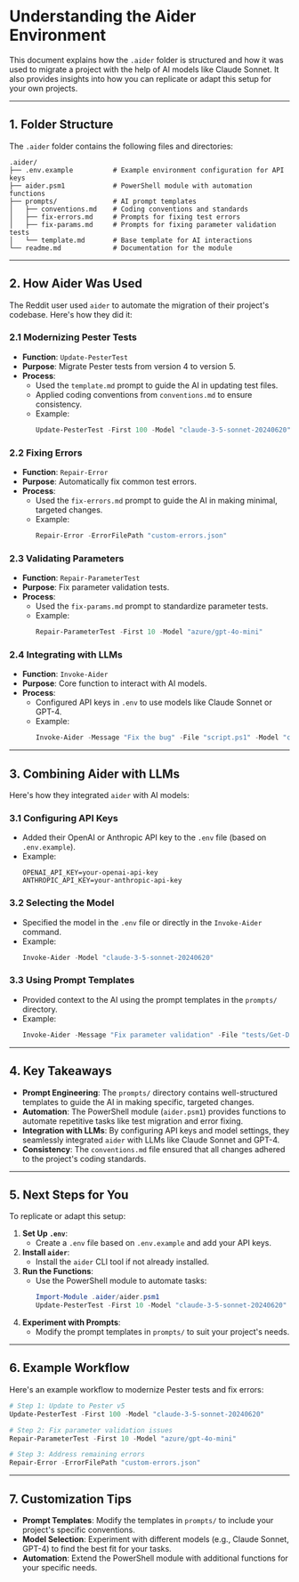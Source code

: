 # **Understanding the Aider Environment**

This document explains how the `.aider` folder is structured and how it was used to migrate a project with the help of AI models like Claude Sonnet. It also provides insights into how you can replicate or adapt this setup for your own projects.

---

## **1. Folder Structure**
The `.aider` folder contains the following files and directories:

```
.aider/
├── .env.example          # Example environment configuration for API keys
├── aider.psm1            # PowerShell module with automation functions
├── prompts/              # AI prompt templates
│   ├── conventions.md    # Coding conventions and standards
│   ├── fix-errors.md     # Prompts for fixing test errors
│   ├── fix-params.md     # Prompts for fixing parameter validation tests
│   └── template.md       # Base template for AI interactions
└── readme.md             # Documentation for the module
```

---

## **2. How Aider Was Used**
The Reddit user used `aider` to automate the migration of their project's codebase. Here's how they did it:

### **2.1 Modernizing Pester Tests**
- **Function**: `Update-PesterTest`
- **Purpose**: Migrate Pester tests from version 4 to version 5.
- **Process**:
  - Used the `template.md` prompt to guide the AI in updating test files.
  - Applied coding conventions from `conventions.md` to ensure consistency.
  - Example:
    ```powershell
    Update-PesterTest -First 100 -Model "claude-3-5-sonnet-20240620"
    ```

### **2.2 Fixing Errors**
- **Function**: `Repair-Error`
- **Purpose**: Automatically fix common test errors.
- **Process**:
  - Used the `fix-errors.md` prompt to guide the AI in making minimal, targeted changes.
  - Example:
    ```powershell
    Repair-Error -ErrorFilePath "custom-errors.json"
    ```

### **2.3 Validating Parameters**
- **Function**: `Repair-ParameterTest`
- **Purpose**: Fix parameter validation tests.
- **Process**:
  - Used the `fix-params.md` prompt to standardize parameter tests.
  - Example:
    ```powershell
    Repair-ParameterTest -First 10 -Model "azure/gpt-4o-mini"
    ```

### **2.4 Integrating with LLMs**
- **Function**: `Invoke-Aider`
- **Purpose**: Core function to interact with AI models.
- **Process**:
  - Configured API keys in `.env` to use models like Claude Sonnet or GPT-4.
  - Example:
    ```powershell
    Invoke-Aider -Message "Fix the bug" -File "script.ps1" -Model "claude-3-5-sonnet-20240620"
    ```

---

## **3. Combining Aider with LLMs**
Here's how they integrated `aider` with AI models:

### **3.1 Configuring API Keys**
- Added their OpenAI or Anthropic API key to the `.env` file (based on `.env.example`).
- Example:
  ```env
  OPENAI_API_KEY=your-openai-api-key
  ANTHROPIC_API_KEY=your-anthropic-api-key
  ```

### **3.2 Selecting the Model**
- Specified the model in the `.env` file or directly in the `Invoke-Aider` command.
- Example:
  ```powershell
  Invoke-Aider -Model "claude-3-5-sonnet-20240620"
  ```

### **3.3 Using Prompt Templates**
- Provided context to the AI using the prompt templates in the `prompts/` directory.
- Example:
  ```powershell
  Invoke-Aider -Message "Fix parameter validation" -File "tests/Get-DbaDatabase.Tests.ps1" -ReadFile ".aider/prompts/conventions.md"
  ```

---

## **4. Key Takeaways**
- **Prompt Engineering**: The `prompts/` directory contains well-structured templates to guide the AI in making specific, targeted changes.
- **Automation**: The PowerShell module (`aider.psm1`) provides functions to automate repetitive tasks like test migration and error fixing.
- **Integration with LLMs**: By configuring API keys and model settings, they seamlessly integrated `aider` with LLMs like Claude Sonnet and GPT-4.
- **Consistency**: The `conventions.md` file ensured that all changes adhered to the project's coding standards.

---

## **5. Next Steps for You**
To replicate or adapt this setup:
1. **Set Up `.env`**:
   - Create a `.env` file based on `.env.example` and add your API keys.
2. **Install `aider`**:
   - Install the `aider` CLI tool if not already installed.
3. **Run the Functions**:
   - Use the PowerShell module to automate tasks:
     ```powershell
     Import-Module .aider/aider.psm1
     Update-PesterTest -First 10 -Model "claude-3-5-sonnet-20240620"
     ```
4. **Experiment with Prompts**:
   - Modify the prompt templates in `prompts/` to suit your project's needs.

---

## **6. Example Workflow**
Here's an example workflow to modernize Pester tests and fix errors:
```powershell
# Step 1: Update to Pester v5
Update-PesterTest -First 100 -Model "claude-3-5-sonnet-20240620"

# Step 2: Fix parameter validation issues
Repair-ParameterTest -First 10 -Model "azure/gpt-4o-mini"

# Step 3: Address remaining errors
Repair-Error -ErrorFilePath "custom-errors.json"
```

---

## **7. Customization Tips**
- **Prompt Templates**: Modify the templates in `prompts/` to include your project's specific conventions.
- **Model Selection**: Experiment with different models (e.g., Claude Sonnet, GPT-4) to find the best fit for your tasks.
- **Automation**: Extend the PowerShell module with additional functions for your specific needs.
